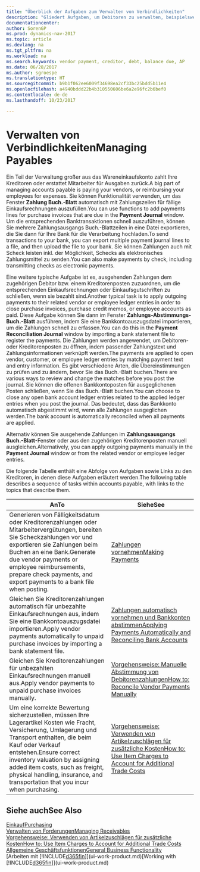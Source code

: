 ```yaml
---
title: "Überblick der Aufgaben zum Verwalten von Verbindlichkeiten"
description: "Gliedert Aufgaben, um Debitoren zu verwalten, beispielsweise zahlende Gläubiger oder ausgehende Zahlungen an Buch-Posten, um Rechnungen oder Gutschriften zu schließen."
documentationcenter: 
author: SorenGP
ms.prod: dynamics-nav-2017
ms.topic: article
ms.devlang: na
ms.tgt_pltfrm: na
ms.workload: na
ms.search.keywords: vendor payment, creditor, debt, balance due, AP
ms.date: 06/28/2017
ms.author: sgroespe
ms.translationtype: HT
ms.sourcegitcommit: b9b1f062ee6009f34698ea2cf33bc25bdd5b11e4
ms.openlocfilehash: a4940bddd22b4b310550606be6a2e96fc2b6bef0
ms.contentlocale: de-de
ms.lasthandoff: 10/23/2017

---
```

# <a name="managing-payables"></a><span data-ttu-id="0411e-103">Verwalten von Verbindlichkeiten</span><span class="sxs-lookup"><span data-stu-id="0411e-103">Managing Payables</span></span>
<span data-ttu-id="0411e-104">Ein Teil der Verwaltung großer aus das Wareneinkaufskonto zahlt Ihre Kreditoren oder erstattet Mitarbeiter für Ausgaben zurück.</span><span class="sxs-lookup"><span data-stu-id="0411e-104">A big part of managing accounts payable is paying your vendors, or reimbursing your employees for expenses.</span></span> <span data-ttu-id="0411e-105">Sie können Funktionalität verwenden, um das Fenster **Zahlung Buch.-Blatt** automatisch mit Zahlungszeilen für fällige Einkaufsrechnungen auszufüllen.</span><span class="sxs-lookup"><span data-stu-id="0411e-105">You can use functions to add payments lines for purchase invoices that are due in the **Payment Journal** window.</span></span> <span data-ttu-id="0411e-106">Um die entsprechenden Banktransaktionen schnell auszuführen, können Sie mehrere Zahlungsausgangs Buch.-Blattzeilen in eine Datei exportieren, die Sie dann für Ihre Bank für die Verarbeitung hochladen.</span><span class="sxs-lookup"><span data-stu-id="0411e-106">To send transactions to your bank, you can export multiple payment journal lines to a file, and then upload the file to your bank.</span></span> <span data-ttu-id="0411e-107">Sie können Zahlungen auch mit Scheck leisten inkl. der Möglichkeit, Schecks als elektronisches Zahlungsmittel zu senden.</span><span class="sxs-lookup"><span data-stu-id="0411e-107">You can also make payments by check, including transmitting checks as electronic payments.</span></span>

<span data-ttu-id="0411e-108">Eine weitere typische Aufgabe ist es, ausgehenden Zahlungen dem zugehörigen Debitor bzw. einem Kreditorenposten zuzuordnen, um die entsprechenden Einkaufsrechnungen oder Einkaufsgutschriften zu schließen, wenn sie bezahlt sind.</span><span class="sxs-lookup"><span data-stu-id="0411e-108">Another typical task is to apply outgoing payments to their related vendor or employee ledger entries in order to close purchase invoices, purchase credit memos, or employee accounts as paid.</span></span> <span data-ttu-id="0411e-109">Diese Aufgabe können Sie dann im Fenster **Zahlungs-Abstimmungs-Buch.-Blatt** ausführen, indem Sie eine Bankkontoauszugsdatei importieren, um die Zahlungen schnell zu erfassen.</span><span class="sxs-lookup"><span data-stu-id="0411e-109">You can do this in the **Payment Reconciliation Journal** window by importing a bank statement file to register the payments.</span></span> <span data-ttu-id="0411e-110">Die Zahlungen werden angewendet, um Debitoren- oder Kreditorenposten zu öffnen, indem passender Zahlungstext und Zahlungsinformationen verknüpft werden.</span><span class="sxs-lookup"><span data-stu-id="0411e-110">The payments are applied to open vendor, customer, or employee ledger entries by matching payment text and entry information.</span></span> <span data-ttu-id="0411e-111">Es gibt verschiedene Arten, die Übereinstimmungen zu prüfen und zu ändern, bevor Sie das Buch.-Blatt buchen.</span><span class="sxs-lookup"><span data-stu-id="0411e-111">There are various ways to review and change the matches before you post the journal.</span></span> <span data-ttu-id="0411e-112">Sie können die offenen Bankkontoposten für ausgeglichenen Posten schließen, wenn Sie das Buch.-Blatt buchen.</span><span class="sxs-lookup"><span data-stu-id="0411e-112">You can choose to close any open bank account ledger entries related to the applied ledger entries when you post the journal.</span></span> <span data-ttu-id="0411e-113">Das bedeutet, dass das Bankkonto automatisch abgestimmt wird, wenn alle Zahlungen ausgeglichen werden.</span><span class="sxs-lookup"><span data-stu-id="0411e-113">The bank account is automatically reconciled when all payments are applied.</span></span>

<span data-ttu-id="0411e-114">Alternativ können Sie ausgehende Zahlungen im **Zahlungsausgangs Buch.-Blatt**-Fenster oder aus den zugehörigen Kreditorenposten manuell ausgleichen.</span><span class="sxs-lookup"><span data-stu-id="0411e-114">Alternatively, you can apply outgoing payments manually in the **Payment Journal** window or from the related vendor or employee ledger entries.</span></span>

<span data-ttu-id="0411e-115">Die folgende Tabelle enthält eine Abfolge von Aufgaben sowie Links zu den Kreditoren, in denen diese Aufgaben erläutert werden.</span><span class="sxs-lookup"><span data-stu-id="0411e-115">The following table describes a sequence of tasks within accounts payable, with links to the topics that describe them.</span></span>

| <span data-ttu-id="0411e-116">An</span><span class="sxs-lookup"><span data-stu-id="0411e-116">To</span></span> | <span data-ttu-id="0411e-117">Siehe</span><span class="sxs-lookup"><span data-stu-id="0411e-117">See</span></span> |
| --- | --- |
| <span data-ttu-id="0411e-118">Generieren von Fälligkeitsdatum oder Kreditorenzahlungen oder Mitarbeitervergütungen, bereiten Sie Scheckzahlungen vor und exportieren sie Zahlungen beim Buchen an eine Bank.</span><span class="sxs-lookup"><span data-stu-id="0411e-118">Generate due vendor payments or employee reimbursements, prepare check payments, and export payments to a bank file when posting.</span></span> |[<span data-ttu-id="0411e-119">Zahlungen vornehmen</span><span class="sxs-lookup"><span data-stu-id="0411e-119">Making Payments</span></span>](payables-make-payments.md) |
| <span data-ttu-id="0411e-120">Gleichen Sie Kreditorenzahlungen automatisch für unbezahlte Einkaufsrechnungen aus, indem Sie eine Bankkontoauszugsdatei importieren.</span><span class="sxs-lookup"><span data-stu-id="0411e-120">Apply vendor payments automatically to unpaid purchase invoices by importing a bank statement file.</span></span> |[<span data-ttu-id="0411e-121">Zahlungen automatisch vornehmen und Bankkonten abstimmen</span><span class="sxs-lookup"><span data-stu-id="0411e-121">Applying Payments Automatically and Reconciling Bank Accounts</span></span>](receivables-apply-payments-auto-reconcile-bank-accounts.md) |
| <span data-ttu-id="0411e-122">Gleichen Sie Kreditorenzahlungen für unbezahlten Einkaufsrechnungen manuell aus.</span><span class="sxs-lookup"><span data-stu-id="0411e-122">Apply vendor payments to unpaid purchase invoices manually.</span></span> |[<span data-ttu-id="0411e-123">Vorgehensweise: Manuelle Abstimmung von Debitorenzahlungen</span><span class="sxs-lookup"><span data-stu-id="0411e-123">How to: Reconcile Vendor Payments Manually</span></span>](payables-how-apply-purchase-transactions-manually.md) |
|<span data-ttu-id="0411e-124">Um eine korrekte Bewertung sicherzustellen, müssen Ihre Lagerartikel Kosten wie Fracht, Versicherung, Umlagerung und Transport enthalten, die beim Kauf oder Verkauf entstehen.</span><span class="sxs-lookup"><span data-stu-id="0411e-124">Ensure correct inventory valuation by assigning added item costs, such as freight, physical handling, insurance, and transportation that you incur when purchasing.</span></span>|[<span data-ttu-id="0411e-125">Vorgehensweise: Verwenden von Artikelzuschlägen für zusätzliche Kosten</span><span class="sxs-lookup"><span data-stu-id="0411e-125">How to: Use Item Charges to Account for Additional Trade Costs</span></span>](payables-how-assign-item-charges.md)|

## <a name="see-also"></a><span data-ttu-id="0411e-126">Siehe auch</span><span class="sxs-lookup"><span data-stu-id="0411e-126">See Also</span></span>
[<span data-ttu-id="0411e-127">Einkauf</span><span class="sxs-lookup"><span data-stu-id="0411e-127">Purchasing</span></span>](purchasing-manage-purchasing.md)  
[<span data-ttu-id="0411e-128">Verwalten von Forderungen</span><span class="sxs-lookup"><span data-stu-id="0411e-128">Managing Receivables</span></span>](receivables-manage-receivables.md)  
[<span data-ttu-id="0411e-129">Vorgehensweise: Verwenden von Artikelzuschlägen für zusätzliche Kosten</span><span class="sxs-lookup"><span data-stu-id="0411e-129">How to: Use Item Charges to Account for Additional Trade Costs</span></span>](payables-how-assign-item-charges.md)  
[<span data-ttu-id="0411e-130">Allgemeine Geschäftsfunktionen</span><span class="sxs-lookup"><span data-stu-id="0411e-130">General Business Functionality</span></span>](ui-across-business-areas.md)  
<span data-ttu-id="0411e-131">[Arbeiten mit [!INCLUDE[d365fin](includes/d365fin_md.md)]](ui-work-product.md)</span><span class="sxs-lookup"><span data-stu-id="0411e-131">[Working with [!INCLUDE[d365fin](includes/d365fin_md.md)]](ui-work-product.md)</span></span>

